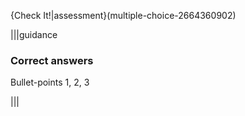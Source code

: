 {Check It!|assessment}(multiple-choice-2664360902)

|||guidance
### Correct answers
Bullet-points 1, 2, 3

|||